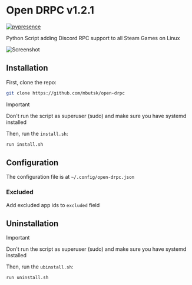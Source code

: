 # Open DRPC v1.2.1

[![pypresence](https://img.shields.io/badge/using-pypresence-00bb88.svg?style=for-the-badge&logo=discord&logoWidth=20)](https://github.com/qwertyquerty/pypresence)

Python Script adding Discord RPC support to all Steam Games on Linux

![Screenshot](https://github.com/user-attachments/assets/2caece22-8669-40e6-a92f-6a53a2b6f63f)

## Installation

First, clone the repo:

```bash
git clone https://github.com/mbutsk/open-drpc
```

> [!IMPORTANT]
> Don't run the script as superuser (sudo) and make sure you have systemd installed

Then, run the `install.sh`:

```bash
run install.sh
```

## Configuration

The configuration file is at `~/.config/open-drpc.json`

### Excluded

Add excluded app ids to `excluded` field

## Uninstallation

> [!IMPORTANT]
> Don't run the script as superuser (sudo) and make sure you have systemd installed

Then, run the `ubinstall.sh`:

```bash
run uninstall.sh
```
